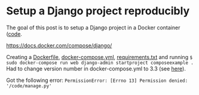 # Setup a Django project reproducibly

The goal of this post is to setup a Django project in a Docker container ([code](../python/django/1/).

https://docs.docker.com/compose/django/

Creating a [Dockerfile](../python/django/1/Dockerfile), [docker-compose.yml](../python/django/1/docker-compose.yml), [requirements.txt](../python/django/1/requirements.txt) and running `$ sudo docker-compose run web django-admin startproject composeexample .` Had to change version number in docker-compose.yml to 3.3 (see [here](9.md)).

Got the following error: `PermissionError: [Errno 13] Permission denied: '/code/manage.py'`



